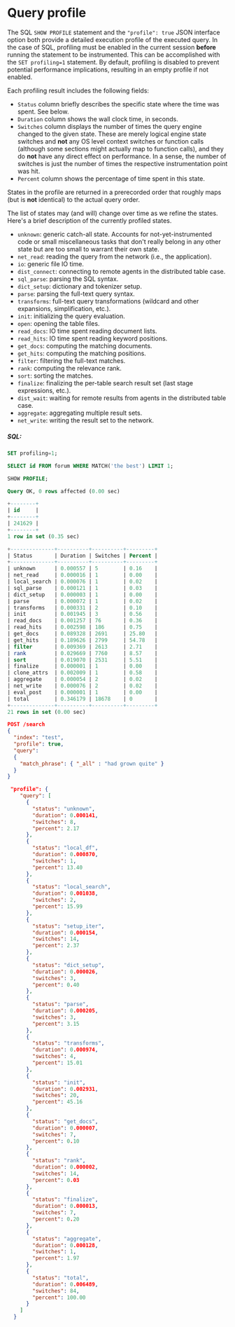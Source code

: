 # Query profile

<!-- example SHOW PROFILE -->

The SQL `SHOW PROFILE` statement and the `"profile": true` JSON interface option both provide a detailed execution profile of the executed query. In the case of SQL, profiling must be enabled in the current session **before** running the statement to be instrumented. This can be accomplished with the `SET profiling=1` statement. By default, profiling is disabled to prevent potential performance implications, resulting in an empty profile if not enabled.

Each profiling result includes the following fields:
* `Status` column briefly describes the specific state where the time was spent. See below.
* `Duration` column shows the wall clock time, in seconds.
* `Switches` column displays the number of times the query engine changed to the given state. These are merely logical engine state switches and **not** any OS level context switches or function calls (although some sections might actually map to function calls), and they do **not** have any direct effect on performance. In a sense, the number of switches is just the number of times the respective instrumentation point was hit.
* `Percent` column shows the percentage of time spent in this state.

States in the profile are returned in a prerecorded order that roughly maps (but is **not** identical) to the actual query order.

The list of states may (and will) change over time as we refine the states. Here's a brief description of the currently profiled states.

* `unknown`: generic catch-all state. Accounts for not-yet-instrumented code or small miscellaneous tasks that don't really belong in any other state but are too small to warrant their own state.
* `net_read`: reading the query from the network (i.e., the application).
* `io`: generic file IO time.
* `dist_connect`: connecting to remote agents in the distributed table case.
* `sql_parse`: parsing the SQL syntax.
* `dict_setup`: dictionary and tokenizer setup.
* `parse`: parsing the full-text query syntax.
* `transforms`: full-text query transformations (wildcard and other expansions, simplification, etc.).
* `init`: initializing the query evaluation.
* `open`: opening the table files.
* `read_docs`: IO time spent reading document lists.
* `read_hits`: IO time spent reading keyword positions.
* `get_docs`: computing the matching documents.
* `get_hits`: computing the matching positions.
* `filter`: filtering the full-text matches.
* `rank`: computing the relevance rank.
* `sort`: sorting the matches.
* `finalize`: finalizing the per-table search result set (last stage expressions, etc.).
* `dist_wait`: waiting for remote results from agents in the distributed table case.
* `aggregate`: aggregating multiple result sets.
* `net_write`: writing the result set to the network.

<!-- intro -->
##### SQL:
<!-- request SQL -->

```sql
SET profiling=1;

SELECT id FROM forum WHERE MATCH('the best') LIMIT 1;

SHOW PROFILE;
```

<!-- response SQL -->

```sql
Query OK, 0 rows affected (0.00 sec)

+--------+
| id     |
+--------+
| 241629 |
+--------+
1 row in set (0.35 sec)

+--------------+----------+----------+---------+
| Status       | Duration | Switches | Percent |
+--------------+----------+----------+---------+
| unknown      | 0.000557 | 5        | 0.16    |
| net_read     | 0.000016 | 1        | 0.00    |
| local_search | 0.000076 | 1        | 0.02    |
| sql_parse    | 0.000121 | 1        | 0.03    |
| dict_setup   | 0.000003 | 1        | 0.00    |
| parse        | 0.000072 | 1        | 0.02    |
| transforms   | 0.000331 | 2        | 0.10    |
| init         | 0.001945 | 3        | 0.56    |
| read_docs    | 0.001257 | 76       | 0.36    |
| read_hits    | 0.002598 | 186      | 0.75    |
| get_docs     | 0.089328 | 2691     | 25.80   |
| get_hits     | 0.189626 | 2799     | 54.78   |
| filter       | 0.009369 | 2613     | 2.71    |
| rank         | 0.029669 | 7760     | 8.57    |
| sort         | 0.019070 | 2531     | 5.51    |
| finalize     | 0.000001 | 1        | 0.00    |
| clone_attrs  | 0.002009 | 1        | 0.58    |
| aggregate    | 0.000054 | 2        | 0.02    |
| net_write    | 0.000076 | 2        | 0.02    |
| eval_post    | 0.000001 | 1        | 0.00    |
| total        | 0.346179 | 18678    | 0       |
+--------------+----------+----------+---------+
21 rows in set (0.00 sec)
```

<!-- request JSON -->

```json
POST /search
{
  "index": "test",
  "profile": true,
  "query":
  {
    "match_phrase": { "_all" : "had grown quite" }
  }
}
```

<!-- response JSON -->

```json
 "profile": {
    "query": [
      {
        "status": "unknown",
        "duration": 0.000141,
        "switches": 8,
        "percent": 2.17
      },
      {
        "status": "local_df",
        "duration": 0.000870,
        "switches": 1,
        "percent": 13.40
      },
      {
        "status": "local_search",
        "duration": 0.001038,
        "switches": 2,
        "percent": 15.99
      },
      {
        "status": "setup_iter",
        "duration": 0.000154,
        "switches": 14,
        "percent": 2.37
      },
      {
        "status": "dict_setup",
        "duration": 0.000026,
        "switches": 3,
        "percent": 0.40
      },
      {
        "status": "parse",
        "duration": 0.000205,
        "switches": 3,
        "percent": 3.15
      },
      {
        "status": "transforms",
        "duration": 0.000974,
        "switches": 4,
        "percent": 15.01
      },
      {
        "status": "init",
        "duration": 0.002931,
        "switches": 20,
        "percent": 45.16
      },
      {
        "status": "get_docs",
        "duration": 0.000007,
        "switches": 7,
        "percent": 0.10
      },
      {
        "status": "rank",
        "duration": 0.000002,
        "switches": 14,
        "percent": 0.03
      },
      {
        "status": "finalize",
        "duration": 0.000013,
        "switches": 7,
        "percent": 0.20
      },
      {
        "status": "aggregate",
        "duration": 0.000128,
        "switches": 1,
        "percent": 1.97
      },
      {
        "status": "total",
        "duration": 0.006489,
        "switches": 84,
        "percent": 100.00
      }
    ]
  }
```
<!-- end -->

<!-- proofread -->
